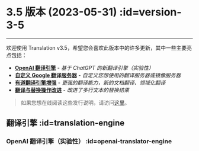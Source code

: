 # 3.5 版本 (2023-05-31) :id=version-3-5

---

欢迎使用 Translation v3.5，希望您会喜欢此版本中的许多更新，其中一些主要亮点包括：

- [**OpenAI 翻译引擎**](#openai-translator-engine) - _基于 ChatGPT 的新翻译引擎（实验性）_
- [**自定义 Google 翻译服务器**](#google-server-config) - _自定义您想使用的翻译服务器或镜像服务器_
- [**有道翻译引擎增强**](#youdao-translate-engine) - _更强的翻译能力，新的文档翻译、领域化翻译_
- [**翻译与替换操作改进**](#translate-and-replace) - _改进了多行文本的替换结果_

> 如果您想在线阅读这些发行说明，请访问[这里](#/updates ':ignore :target=_blank')。


## 翻译引擎 :id=translation-engine
### OpenAI 翻译引擎（实验性） :id=openai-translator-engine
